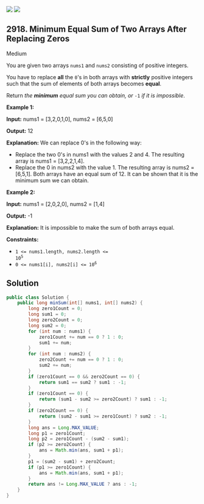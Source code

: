 [![](https://img.shields.io/github/stars/javadev/LeetCode-in-Java?label=Stars&style=flat-square)](https://github.com/javadev/LeetCode-in-Java)
[![](https://img.shields.io/github/forks/javadev/LeetCode-in-Java?label=Fork%20me%20on%20GitHub%20&style=flat-square)](https://github.com/javadev/LeetCode-in-Java/fork)

## 2918\. Minimum Equal Sum of Two Arrays After Replacing Zeros

Medium

You are given two arrays `nums1` and `nums2` consisting of positive integers.

You have to replace **all** the `0`'s in both arrays with **strictly** positive integers such that the sum of elements of both arrays becomes **equal**.

Return _the **minimum** equal sum you can obtain, or_ `-1` _if it is impossible_.

**Example 1:**

**Input:** nums1 = [3,2,0,1,0], nums2 = [6,5,0]

**Output:** 12

**Explanation:** We can replace 0's in the following way: 
- Replace the two 0's in nums1 with the values 2 and 4. The resulting array is nums1 = [3,2,2,1,4]. 
- Replace the 0 in nums2 with the value 1. The resulting array is nums2 = [6,5,1]. Both arrays have an equal sum of 12. It can be shown that it is the minimum sum we can obtain.

**Example 2:**

**Input:** nums1 = [2,0,2,0], nums2 = [1,4]

**Output:** -1

**Explanation:** It is impossible to make the sum of both arrays equal.

**Constraints:**

*   <code>1 <= nums1.length, nums2.length <= 10<sup>5</sup></code>
*   <code>0 <= nums1[i], nums2[i] <= 10<sup>6</sup></code>

## Solution

```java
public class Solution {
    public long minSum(int[] nums1, int[] nums2) {
        long zero1Count = 0;
        long sum1 = 0;
        long zero2Count = 0;
        long sum2 = 0;
        for (int num : nums1) {
            zero1Count += num == 0 ? 1 : 0;
            sum1 += num;
        }
        for (int num : nums2) {
            zero2Count += num == 0 ? 1 : 0;
            sum2 += num;
        }
        if (zero1Count == 0 && zero2Count == 0) {
            return sum1 == sum2 ? sum1 : -1;
        }
        if (zero1Count == 0) {
            return (sum1 - sum2 >= zero2Count) ? sum1 : -1;
        }
        if (zero2Count == 0) {
            return (sum2 - sum1 >= zero1Count) ? sum2 : -1;
        }
        long ans = Long.MAX_VALUE;
        long p1 = zero1Count;
        long p2 = zero1Count - (sum2 - sum1);
        if (p2 >= zero2Count) {
            ans = Math.min(ans, sum1 + p1);
        }
        p1 = (sum2 - sum1) + zero2Count;
        if (p1 >= zero1Count) {
            ans = Math.min(ans, sum1 + p1);
        }
        return ans != Long.MAX_VALUE ? ans : -1;
    }
}
```
